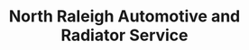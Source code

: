 ---
title: "North Raleigh Automotive and Radiator Service"
url: /raleigh/north-raleigh-automotive-and-radiator-service/
shop: Autowerkstatt
---